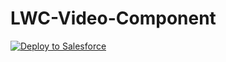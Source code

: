 # LWC-Video-Component
<a href="https://githubsfdeploy.herokuapp.com/app/githubdeploy/davisjohnson12/LWC-Video-Component/tree/main">
  <img src="https://raw.githubusercontent.com/afawcett/githubsfdeploy/master/src/main/webapp/resources/img/deploy.png" alt="Deploy to Salesforce" />
</a>

